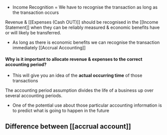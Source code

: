 - Income Recognition = We have to recognise the transaction as long as the transaction occurs

Revenue & [[Expenses (Cash OUT)]] should be recognised in the [[Income Statement]] when they can be reliably measured & economic benefits have or will likely be transferred.
- As long as there is economic benefits we can recognise the transaction immediately
	[[Accrual Accounting]]
#### Why is it important to allocate revenue & expenses to the correct accounting period?
- This will give you an idea of the **actual occurring time** of those transactions

The accounting period assumption divides the life of a business up over several accounting periods.
- One of the potential use about those particular accounting information is to predict what is going to happen in the future

## Difference between [[accrual account]]
